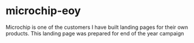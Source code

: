 # microchip-eoy
Microchip is one of the customers I have built landing pages for their own products. This landing page was prepared for end of the year campaign
